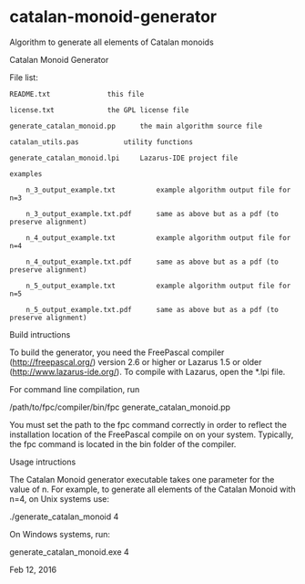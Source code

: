 # catalan-monoid-generator
Algorithm to generate all elements of Catalan monoids

Catalan Monoid Generator

File list:

	README.txt				this file
	
	license.txt				the GPL license file
	
	generate_catalan_monoid.pp		the main algorithm source file
	
	catalan_utils.pas			utility functions
	
	generate_catalan_monoid.lpi		Lazarus-IDE project file
	
	examples

		n_3_output_example.txt			example algorithm output file for n=3
	
		n_3_output_example.txt.pdf		same as above but as a pdf (to preserve alignment)
	
		n_4_output_example.txt			example algorithm output file for n=4
	
		n_4_output_example.txt.pdf		same as above but as a pdf (to preserve alignment)
	
		n_5_output_example.txt			example algorithm output file for n=5
	
		n_5_output_example.txt.pdf		same as above but as a pdf (to preserve alignment)
	
Build intructions

To build the generator, you need the FreePascal compiler (http://freepascal.org/) version 2.6 or higher or Lazarus 1.5 or older (http://www.lazarus-ide.org/). To compile with Lazarus, open the *.lpi file.

For command line compilation, run

/path/to/fpc/compiler/bin/fpc generate_catalan_monoid.pp

You must set the path to the fpc command correctly in order to reflect the installation location of the FreePascal compile on on your system. Typically, the fpc command is located in the bin folder of the compiler. 

Usage intructions

The Catalan Monoid generator executable takes one parameter for the value of n. For example, to generate all elements of the Catalan Monoid with n=4, on Unix systems use:

./generate_catalan_monoid 4


On Windows systems, run:

generate_catalan_monoid.exe 4

Feb 12, 2016
